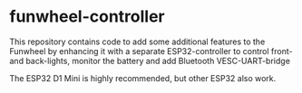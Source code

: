 # funwheel-controller

This repository contains code to add some additional features to the Funwheel by enhancing it with a separate ESP32-controller to control front- and back-lights, monitor the battery and add Bluetooth VESC-UART-bridge

The ESP32 D1 Mini is highly recommended, but other ESP32 also work.